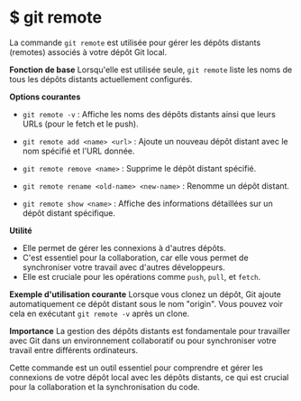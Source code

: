 # $ git remote

La commande `git remote` est utilisée pour gérer les dépôts distants (remotes) associés à votre dépôt Git local.

**Fonction de base** 
Lorsqu'elle est utilisée seule, `git remote` liste les noms de tous les dépôts distants actuellement configurés.

**Options courantes** 

- `git remote -v` : Affiche les noms des dépôts distants ainsi que leurs URLs (pour le fetch et le push).

- `git remote add <name> <url>` : Ajoute un nouveau dépôt distant avec le nom spécifié et l'URL donnée.

- `git remote remove <name>` : Supprime le dépôt distant spécifié.

- `git remote rename <old-name> <new-name>` : Renomme un dépôt distant.

- `git remote show <name>` : Affiche des informations détaillées sur un dépôt distant spécifique.

**Utilité** 

- Elle permet de gérer les connexions à d'autres dépôts.
- C'est essentiel pour la collaboration, car elle vous permet de synchroniser votre travail avec d'autres développeurs.
- Elle est cruciale pour les opérations comme `push`, `pull`, et `fetch`.

**Exemple d'utilisation courante** 
Lorsque vous clonez un dépôt, Git ajoute automatiquement ce dépôt distant sous le nom "origin". Vous pouvez voir cela en exécutant `git remote -v` après un clone.

**Importance** 
La gestion des dépôts distants est fondamentale pour travailler avec Git dans un environnement collaboratif ou pour synchroniser votre travail entre différents ordinateurs.

Cette commande est un outil essentiel pour comprendre et gérer les connexions de votre dépôt local avec les dépôts distants, ce qui est crucial pour la collaboration et la synchronisation du code.